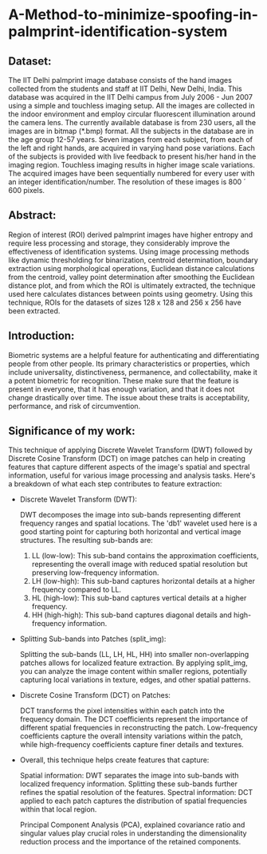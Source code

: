 # A-Method-to-minimize-spoofing-in-palmprint-identification-system

## Dataset:
The IIT Delhi palmprint image database consists of the hand images collected from the students and staff at IIT Delhi, New Delhi, India. This database was acquired in the IIT Delhi campus from July 2006 - Jun 2007 using a simple and touchless imaging setup. All the images are collected in the indoor environment and employ circular fluorescent illumination around the camera lens. The currently available database is from 230 users, all the images are in bitmap (*.bmp) format. All the subjects in the database are in the age group 12-57 years. Seven images from each subject, from each of the left and right hands, are acquired in varying hand pose variations. Each of the subjects is provided with live feedback to present his/her hand in the imaging region. Touchless imaging results in higher image scale variations. The acquired images have been sequentially numbered for every user with an integer identification/number. The resolution of these images is 800 ´ 600 pixels.


## Abstract:
Region of interest (ROI) derived palmprint images have higher entropy and require less processing and storage, they considerably improve the effectiveness of identification systems. Using image processing methods like dynamic thresholding for binarization, centroid determination, boundary extraction using morphological operations, Euclidean distance calculations from the centroid, valley point determination after smoothing the Euclidean distance plot, and from which the ROI is ultimately extracted, the technique used here calculates distances between points using geometry. Using this technique, ROIs for the datasets of sizes 128 x 128 and 256 x 256 have been extracted.

## Introduction:
Biometric systems are a helpful feature for authenticating and differentiating people from other people. Its primary characteristics or properties, which include universality, distinctiveness, permanence, and collectability, make it a potent biometric for recognition. These make sure that the feature is present in everyone, that it has enough variation, and that it does not change drastically over time. The issue about these traits is acceptability, performance, and risk of circumvention.


## Significance of my work:
This technique of applying Discrete Wavelet Transform (DWT) followed by Discrete Cosine Transform (DCT) on image patches can help in creating features that capture different aspects of the image's spatial and spectral information, useful for various image processing and analysis tasks. Here's a breakdown of what each step contributes to feature extraction:

* Discrete Wavelet Transform (DWT):

  DWT decomposes the image into sub-bands representing different frequency ranges and spatial locations.
  The 'db1' wavelet used here is a good starting point for capturing both horizontal and vertical image structures.
  The resulting sub-bands are:
  1. LL (low-low): This sub-band contains the approximation coefficients, representing the overall image with reduced spatial resolution but preserving low-frequency information.
  2. LH (low-high): This sub-band captures horizontal details at a higher frequency compared to LL.
  3. HL (high-low): This sub-band captures vertical details at a higher frequency.
  4. HH (high-high): This sub-band captures diagonal details and high-frequency information.

* Splitting Sub-bands into Patches (split_img):

  Splitting the sub-bands (LL, LH, HL, HH) into smaller non-overlapping patches allows for localized feature extraction.
  By applying split_img, you can analyze the image content within smaller regions, potentially capturing local variations in texture, edges, and other spatial patterns.

* Discrete Cosine Transform (DCT) on Patches:

  DCT transforms the pixel intensities within each patch into the frequency domain.
  The DCT coefficients represent the importance of different spatial frequencies in reconstructing the patch.
  Low-frequency coefficients capture the overall intensity variations within the patch, while high-frequency coefficients capture finer details and textures.

* Overall, this technique helps create features that capture:

  Spatial information: DWT separates the image into sub-bands with localized frequency information. Splitting these sub-bands further refines the spatial resolution of the features.
  Spectral information: DCT applied to each patch captures the distribution of spatial frequencies within that local region.

  Principal Component Analysis (PCA), explained covariance ratio and singular values play crucial roles in understanding the dimensionality reduction process and the importance of the retained components.

